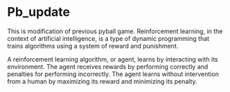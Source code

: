 # Pb_update

This is modification of previous pyball game.
Reinforcement learning, in the context of artificial intelligence, is a type of dynamic programming that trains algorithms using a system of reward and punishment.

A reinforcement learning algorithm, or agent, learns by interacting with its environment. The agent receives rewards by performing correctly and penalties for performing incorrectly. The agent learns without intervention from a human by maximizing its reward and minimizing its penalty.
